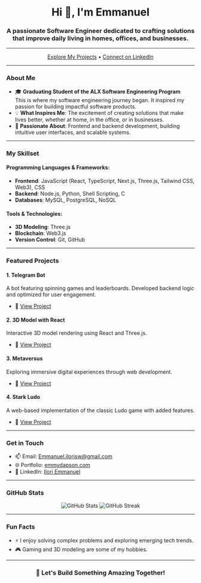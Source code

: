<!-- GitHub Profile ReadMe Template -->
<h1 align="center">Hi 👋, I'm Emmanuel</h1>
<h3 align="center">A passionate Software Engineer dedicated to crafting solutions that improve daily living in homes, offices, and businesses.</h3>

---

<p align="center">
  <a href="https://github.com/Emmydapson?tab=repositories">Explore My Projects</a> • 
  <a href="https://linkedin.com/in/ilori-emmanuel-50164b192/">Connect on LinkedIn</a>
</p>

---

### About Me
- 🎓 **Graduating Student of the ALX Software Engineering Program**  
  This is where my software engineering journey began. It inspired my passion for building impactful software products.
- 💡 **What Inspires Me**: The excitement of creating solutions that make lives better, whether at home, in the office, or in businesses.
- 🌟 **Passionate About**: Frontend and backend development, building intuitive user interfaces, and scalable systems.

---

### My Skillset

#### Programming Languages & Frameworks:
- **Frontend**: JavaScript (React, TypeScript, Next.js, Three.js, Tailwind CSS, Web3), CSS
- **Backend**: Node.js, Python, Shell Scripting, C
- **Databases**: MySQL, PostgreSQL, NoSQL

#### Tools & Technologies:
- **3D Modeling**: Three.js
- **Blockchain**: Web3.js
- **Version Control**: Git, GitHub

---

### Featured Projects

#### **1. Telegram Bot**
A bot featuring spinning games and leaderboards. Developed backend logic and optimized for user engagement. 
- 🔗 [View Project](https://github.com/Emmydapson/telegram-bot)

#### **2. 3D Model with React**
Interactive 3D model rendering using React and Three.js.
- 🔗 [View Project](https://github.com/Emmydapson/3d-model-react)

#### **3. Metaversus**
Exploring immersive digital experiences through web development.
- 🔗 [View Project](https://github.com/Emmydapson/metaversus)

#### **4. Stark Ludo**
A web-based implementation of the classic Ludo game with added features.
- 🔗 [View Project](https://github.com/Emmydapson/stark-ludo)

---

### Get in Touch
- 📫 Email: [Emmanuel.ilorisw@gmail.com](mailto:Emmanuel.ilorisw@gmail.com)
- 🌐 Portfolio: [emmydapson.com](https://emmydapson.com)
- 💼 LinkedIn: [Ilori Emmanuel](https://linkedin.com/in/ilori-emmanuel-50164b192/)

---

### GitHub Stats

<p align="center">
  <img src="https://github-readme-stats.vercel.app/api?username=Emmydapson&show_icons=true&theme=radical" alt="GitHub Stats" />
  <img src="https://github-readme-streak-stats.herokuapp.com/?user=Emmydapson&theme=radical" alt="GitHub Streak" />
</p>

---

### Fun Facts
- ⚡ I enjoy solving complex problems and exploring emerging tech trends.
- 🎮 Gaming and 3D modeling are some of my hobbies.

---

<h3 align="center">🚀 Let's Build Something Amazing Together!</h3>
